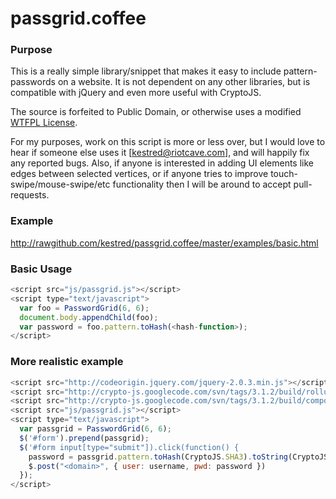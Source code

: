passgrid.coffee
===============
### Purpose
This is a really simple library/snippet that makes it easy to include pattern-passwords on a website.
It is not dependent on any other libraries, but is compatible with jQuery and even more useful with CryptoJS.

The source is forfeited to Public Domain, or otherwise uses a modified [WTFPL License](http://www.wtfpl.net/about/).

For my purposes, work on this script is more or less over, but I would love to hear if someone else uses it [[kestred@riotcave.com](mailto:kestred@riotcave.com)], and will happily fix any reported bugs.
Also, if anyone is interested in adding UI elements like edges between selected vertices, or if anyone tries to improve touch-swipe/mouse-swipe/etc functionality then I will be around to accept pull-requests.

### Example
http://rawgithub.com/kestred/passgrid.coffee/master/examples/basic.html

### Basic Usage
```js
<script src="js/passgrid.js"></script>
<script type="text/javascript">
  var foo = PasswordGrid(6, 6);
  document.body.appendChild(foo);
  var password = foo.pattern.toHash(<hash-function>);
</script>
```

### More realistic example
```js
<script src="http://codeorigin.jquery.com/jquery-2.0.3.min.js"></script>
<script src="http://crypto-js.googlecode.com/svn/tags/3.1.2/build/rollups/sha3.js"></script>
<script src="http://crypto-js.googlecode.com/svn/tags/3.1.2/build/components/enc-base64-min.js"></script>
<script src="js/passgrid.js"></script>
<script type="text/javascript">
  var passgrid = PasswordGrid(6, 6);
  $('#form').prepend(passgrid);
  $('#form input[type="submit"]).click(function() {
    password = passgrid.pattern.toHash(CryptoJS.SHA3).toString(CryptoJS.enc.Base64);
    $.post("<domain>", { user: username, pwd: password })
  });
</script>
```

